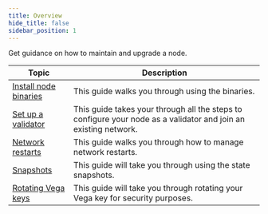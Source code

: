```yaml
---
title: Overview
hide_title: false
sidebar_position: 1
---
```

Get guidance on how to maintain and upgrade a node. 

| Topic                                                                 |  Description                                                                                                        |
| ----------------------------------------------------------------------| -------------------------------------------------------------------------------------------------------- |
| [Install node binaries](./install.md)                               | This guide walks you through using the binaries. |
| [Set up a validator](./setup-validator.md)                               | This guide takes your through all the steps to configure your node as a validator and join an existing network. |
| [Network restarts](./network-restarts.md)                               | This guide walks you through how to manage network restarts. |
| [Snapshots](./snapshots.md)                               | This guide will take you through using the state snapshots. |
| [Rotating Vega keys](./key-rotation.md)                               | This guide will take you through rotating your Vega key for security purposes. |